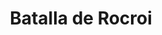 ﻿---
title: "Batalla de Rocroi"
permalink: periodes_508.html
layout: periode
dataInici: 1643-05-19
sidebar: periodes
pares:
  - 438:
    title: "Guerra de los Treinta Años"
    dataInici: "(1618)"
    dataFi: "(1648)"

fills:
jocsPrincipals:
  - title: "Rocroi 1643"
    bggId: 5226

jocsEscenaris:
jocsEpoca:
  - title: "Under the Lily Banners"
    bggId: 17651
    escenari: "Rocroi"
    dataInici: 
    dataFi: 

  - title: "Thirty Years War Quad (second edition)"
    bggId: 10272
    escenari: "Rocroi"
    dataInici: 
    dataFi: 

  - title: "Thirty Years War (first edition)"
    bggId: 8383
    escenari: "Rocroi"
    dataInici: 
    dataFi: 

jocsEpocaEscenaris:
---
